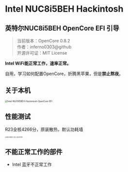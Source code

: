 # Intel NUC8i5BEH Hackintosh

## 英特尔NUC8i5BEH OpenCore EFI 引导

> 当前版本：OpenCore 0.8.2  
> 作者：inferno0303@github  
> 开源许可证：MIT License  

**Intel WiFi能正常工作，速率正常。**

自用，学习如何配置OpenCore，折腾黑苹果，但是**禁止熬夜**。

## 关于本机

<img src="https://cdn.staticaly.com/gh/inferno0303/assets@main/README图床/Intel-NUC8I5BEH-Hackintosh-OpenCore-EFI_2022-07-15.webp" alt="Intel-NUC8I5BEH-Hackintosh-OpenCore-EFI" style="zoom:50%">

## 性能测试

R23全核4266分，原装散热，默认功耗墙

<img src="https://cdn.staticaly.com/gh/inferno0303/assets@main/README图床/NUC8I5BE_R23_20220705.46pof4yt6zg0.webp" alt="NUC8I5BE_R23_20220705" style="zoom:30%">

## 不能正常工作的部件

- Intel 蓝牙不正常工作